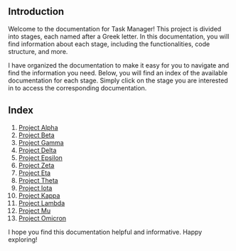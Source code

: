 ## Introduction

Welcome to the documentation for Task Manager! This project is divided into stages, each named after a Greek letter. In this documentation, you will find information about each stage, including the functionalities, code structure, and more.

I have organized the documentation to make it easy for you to navigate and find the information you need. Below, you will find an index of the available documentation for each stage. Simply click on the stage you are interested in to access the corresponding documentation.

## Index

1. [Project Alpha](ProjectAlpha.md)
2. [Project Beta](ProjectBeta.md)
3. [Project Gamma](ProjectGamma.md)
4. [Project Delta](ProjectDelta.md)
5. [Project Epsilon](ProjectEpsilon.md)  
6. [Project Zeta](ProjectZeta.md)
7. [Project Eta](ProjectEta.md)
8. [Project Theta](ProjectTheta.md)
9. [Project Iota](ProjectIota.md)
10. [Project Kappa](ProjectKappa.md)
11. [Project Lambda](ProjectLambda.md)
12. [Project Mu](ProjectMu.md)
13. [Project Omicron](ProjectOmicron.md)

I hope you find this documentation helpful and informative. Happy exploring!